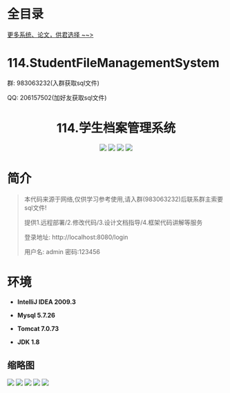 # 全目录

[更多系统、论文，供君选择 ~~>](https://www.yuque.com/wisebit/blog)

# 114.StudentFileManagementSystem

<p>群: 983063232(入群获取sql文件)</p>
<p>QQ: 206157502(加好友获取sql文件)</p>

<p><h1 align="center">114.学生档案管理系统</h1></p>



<p align="center">
	<img src="https://img.shields.io/badge/jdk-1.8-orange.svg"/>
    <img src="https://img.shields.io/badge/springBoot-5.x-lightgrey.svg"/>
    <img src="https://img.shields.io/badge/html-5.x-blue.svg"/>
    <img src="https://img.shields.io/badge/mysql-5.x-yellow.svg"/>
</p>

# 简介


> 本代码来源于网络,仅供学习参考使用,请入群(983063232)后联系群主索要sql文件!
>
> 提供1.远程部署/2.修改代码/3.设计文档指导/4.框架代码讲解等服务
> 
> 登录地址: http://localhost:8080/login
> 
> 用户名: admin  密码:123456
> 




# 环境

- <b>IntelliJ IDEA 2009.3</b>

- <b>Mysql 5.7.26</b>

- <b>Tomcat 7.0.73</b>

- <b>JDK 1.8</b>




## 缩略图

![](https://bitwise.oss-cn-heyuan.aliyuncs.com/2024/9/10/7e6ed9dd-e27b-47da-9986-cc07e4141fb6.png)
![](https://bitwise.oss-cn-heyuan.aliyuncs.com/2024/9/10/c0410802-a982-4221-866a-fdd2db291ce2.png)
![](https://bitwise.oss-cn-heyuan.aliyuncs.com/2024/9/10/0fb4cd37-2a23-4de5-8395-cba0f761bd4e.png)
![](https://bitwise.oss-cn-heyuan.aliyuncs.com/2024/9/10/b4731eb8-7931-4061-8fec-821ef6802244.png)
![](https://bitwise.oss-cn-heyuan.aliyuncs.com/2024/9/10/a7a0a0bf-56ee-4cbf-8851-8ea1fd797cc8.png)




